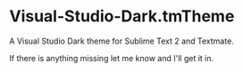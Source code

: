 Visual-Studio-Dark.tmTheme
==========================

A Visual Studio Dark theme for Sublime Text 2 and Textmate.

If there is anything missing let me know and I'll get it in.